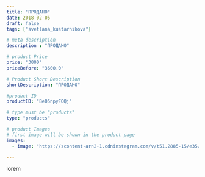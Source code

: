 ```yaml
---
title: "ПРОДАНО"
date: 2018-02-05
draft: false
tags: ["svetlana_kustarnikova"]

# meta description
description : "ПРОДАНО"

# product Price
price: "3000"
priceBefore: "3600.0"

# Product Short Description
shortDescription: "ПРОДАНО"

#product ID
productID: "Be05npyFOQj"

# type must be "products"
type: "products"

# product Images
# first image will be shown in the product page
images:
  - image: "https://scontent-arn2-1.cdninstagram.com/v/t51.2885-15/e35/26872227_185632035526938_5643506698170662912_n.jpg?se=7&tp=1&_nc_ht=scontent-arn2-1.cdninstagram.com&_nc_cat=106&_nc_ohc=KXKXQqG0QvQAX9wKGEJ&ccb=7-4&oh=28e066fcff03f95c536f8d3ae6dca3b5&oe=60819254&ig_cache_key=MTcwODI0MzU3MjI1NDYzMDk0Nw%3D%3D.2-ccb7-4"

---
```

lorem

